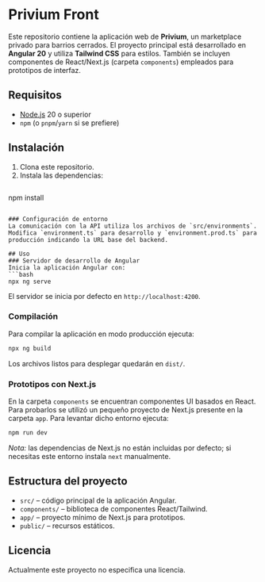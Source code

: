# Privium Front

Este repositorio contiene la aplicación web de **Privium**, un marketplace privado para barrios cerrados. El proyecto principal está desarrollado en **Angular 20** y utiliza **Tailwind CSS** para estilos. También se incluyen componentes de React/Next.js (carpeta `components`) empleados para prototipos de interfaz.

## Requisitos
- [Node.js](https://nodejs.org/) 20 o superior
- `npm` (o `pnpm`/`yarn` si se prefiere)

## Instalación
1. Clona este repositorio.
2. Instala las dependencias:
   ```bash
 npm install
  ```

### Configuración de entorno
La comunicación con la API utiliza los archivos de `src/environments`.
Modifica `environment.ts` para desarrollo y `environment.prod.ts` para
producción indicando la URL base del backend.

## Uso
### Servidor de desarrollo de Angular
Inicia la aplicación Angular con:
```bash
npx ng serve
```
El servidor se inicia por defecto en `http://localhost:4200`.

### Compilación
Para compilar la aplicación en modo producción ejecuta:
```bash
npx ng build
```
Los archivos listos para desplegar quedarán en `dist/`.

### Prototipos con Next.js
En la carpeta `components` se encuentran componentes UI basados en React. Para probarlos se utilizó un pequeño proyecto de Next.js presente en la carpeta `app`. Para levantar dicho entorno ejecuta:
```bash
npm run dev
```
*Nota:* las dependencias de Next.js no están incluidas por defecto; si necesitas este entorno instala `next` manualmente.

## Estructura del proyecto
- `src/` – código principal de la aplicación Angular.
- `components/` – biblioteca de componentes React/Tailwind.
- `app/` – proyecto mínimo de Next.js para prototipos.
- `public/` – recursos estáticos.

## Licencia
Actualmente este proyecto no especifica una licencia.
